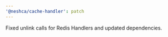 ```yaml
---
'@neshca/cache-handler': patch
---
```


Fixed unlink calls for Redis Handlers and updated dependencies.
